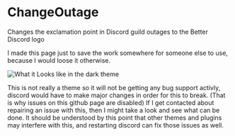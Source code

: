 # ChangeOutage
Changes the exclamation point in Discord guild outages to the Better Discord logo

I made this page just to save the work somewhere for someone else to use, because I would loose it otherwise.

![What it Looks like in the dark theme](https://completelyunbelievable.github.io/ChangeOutage/Image/image.png)

This is not really a theme so it will not be getting any bug support activly, discord would have to make major changes in order for this to break. (That is why issues on this github page are disabled) If I get contacted about repairing an issue with this, then I might take a look and see what can be done. It should be understood by this point that other themes and plugins may interfere with this, and restarting discord can fix those issues as well.

